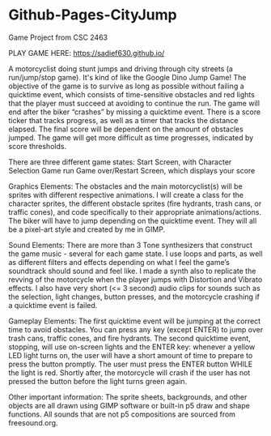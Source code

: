 # Github-Pages-CityJump
 Game Project from CSC 2463

PLAY GAME HERE: https://sadief630.github.io/

A motorcyclist doing stunt jumps and driving through city streets (a run/jump/stop game). It's kind of like the Google Dino Jump Game! The objective of the game is to survive as long as possible without failing a quicktime event, which consists of time-sensitive obstacles and red lights that the player must succeed at avoiding to continue the run. The game will end after the biker “crashes” by missing a quicktime event. There is a score ticker that tracks progress, as well as a timer that tracks the distance elapsed. The  final score will be dependent on the amount of obstacles jumped. The game will get more difficult as time progresses, indicated by score thresholds.

There are three different game states:
Start Screen, with Character Selection
Game run
Game over/Restart Screen, which displays your score

Graphics Elements: 
The obstacles and the main motorcyclist(s) will be sprites with different respective animations. I will create a class for the character sprites, the different obstacle sprites (fire hydrants, trash cans, or traffic cones), and code specifically to their appropriate animations/actions. The biker will have to jump depending on the quicktime event. They will all be a pixel-art style and created by me in GIMP.

Sound Elements: 
There are more than 3 Tone synthesizers that construct the game music - several for each game state. I use loops and parts, as well as different filters and effects depending on what I feel the game’s soundtrack should sound and feel like. I made a synth also to replicate the revving of the motorcycle when the player jumps with Distortion and Vibrato effects. I also have very short (<= 3 second) audio clips for sounds such as the selection, light changes, button presses, and the motorcycle crashing if a quicktime event is failed. 

Gameplay Elements: 
The first quicktime event will be jumping at the correct time to avoid obstacles. You can press any key (except ENTER) to jump over trash cans, traffic cones, and fire hydrants. The second quicktime event, stopping, will use on-screen lights and the ENTER key: whenever a yellow LED light turns on, the user will have a short amount of time to prepare to press the button promptly. The user must press the ENTER button WHILE the light is red. Shortly after, the motorcycle will crash if the user has not pressed the button before the light turns green again.

Other important information: 
The sprite sheets, backgrounds, and other objects are all drawn using GIMP software or built-in p5 draw and shape functions. All sounds that are not p5 compositions are sourced from freesound.org. 
